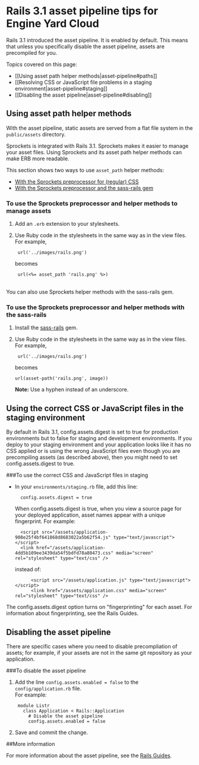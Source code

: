 # Rails 3.1 asset pipeline tips for Engine Yard Cloud

Rails 3.1 introduced the asset pipeline. It is enabled by default. This means that unless you specifically disable the asset pipeline, assets are precompiled for you.

Topics covered on this page:

* [[Using asset path helper methods|asset-pipeline#paths]]
* [[Resolving CSS or JavaScript file problems in a staging environment|asset-pipeline#staging]]
* [[Disabling the asset pipeline|asset-pipeline#disabling]]

<h2 id="paths">Using asset path helper methods</h2>

With the asset pipeline, static assets are served from a flat file system in the `public/assets` directory. 

Sprockets is integrated with Rails 3.1. Sprockets makes it easier to manage your asset files. Using Sprockets and its asset path helper methods can make ERB more readable.

This section shows two ways to use `asset_path` helper methods:

* [With the Sprockets preprocessor for (regular) CSS][1]
* [With the Sprockets preprocessor and the sass-rails gem][2]


<h3 id="sprockets"> To use the Sprockets preprocessor and helper methods to manage assets</h3>

1. Add an `.erb` extension to your stylesheets.

2. Use Ruby code in the stylesheets in the same way as in the view files. For example, 

        url('../images/rails.png')

    becomes

        url(<%= asset_path 'rails.png' %>)
    
<br>
You can also use Sprockets helper methods with the sass-rails gem.

<h3 id="sass">To use the Sprockets preprocessor and helper methods with the sass-rails </h3>

1. Install the [sass-rails](https://github.com/rails/sass-rails) gem.

2. Use Ruby code in the stylesheets in the same way as in the view files. For example, 

        url('../images/rails.png')
    
    becomes

       url(asset-path('rails.png', image))

	**Note:** Use a hyphen instead of an underscore.

<h2 id="staging">Using the correct CSS or JavaScript files in the staging environment</h2>

By default in Rails 3.1, config.assets.digest is set to true for production environments but to false for staging and development environments. If you deploy to your staging environment and your application looks like it has no CSS applied or is using the wrong JavaScript files even though you are precompiling assets (as described above), then you might need to set config.assets.digest to true. 

###To use the correct CSS and JavaScript files in staging

* In your `environments/staging.rb` file, add this line:

        config.assets.digest = true

    When config.assets.digest is true, when you view a source page for your deployed application, asset names appear with a unique fingerprint. For example:

        <script src="/assets/application-908e25f4bf641868d8683022a5b62f54.js" type="text/javascript"></script>
        <link href="/assets/application-4dd5b109ee3439da54f5bdfd78a80473.css" media="screen" rel="stylesheet" type="text/css" />

	 instead of:

	        <script src="/assets/application.js" type="text/javascript"></script>
	        <link href="/assets/application.css" media="screen" rel="stylesheet" type="text/css" />

The config.assets.digest option turns on "fingerprinting" for each asset. For information about fingerprinting, see the Rails Guides. 

<h2 id="disabling">Disabling the asset pipeline</h2>

There are specific cases where you need to disable precompliation of assets; for example, if your assets are not in the same git repository as your application. 

###To disable the asset pipeline

1. Add the line `config.assets.enabled = false` to the `config/application.rb` file.   
    For example:  

        module Listr
		  class Application < Rails::Application
		    # Disable the asset pipeline  
		    config.assets.enabled = false  

3. Save and commit the change.  

<!-- Coming soon: The config.assets.enabled = false line can be added to other application files, for example to the environment declarations or to plugins. -->
        
##More information
    
For more information about the asset pipeline, see the 
[Rails Guides](http://guides.rubyonrails.org/asset_pipeline.html).

[1]: #sprockets        "sprockets"
[2]: #sass        "saas"
